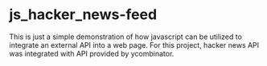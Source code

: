 # js_hacker_news-feed
This is just a simple demonstration of how javascript can be utilized to integrate an external API into a web page. 
For this project, hacker news API was integrated with API provided by ycombinator.
